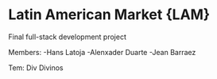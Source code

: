 # Latin American Market {LAM}
Final full-stack development project

Members:
 -Hans Latoja
 -Alenxader Duarte
 -Jean Barraez

Tem:
Div Divinos

